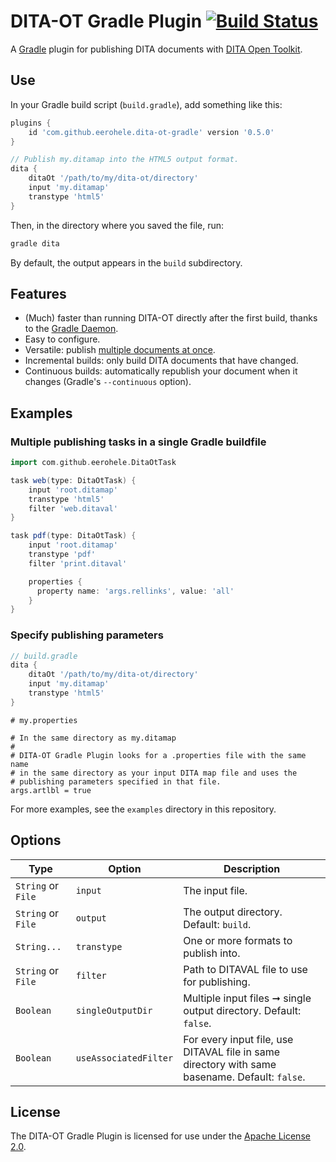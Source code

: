 # DITA-OT Gradle Plugin [![Build Status](https://travis-ci.org/eerohele/dita-ot-gradle.svg?branch=master)](https://travis-ci.org/eerohele/dita-ot-gradle)

A [Gradle] plugin for publishing DITA documents with [DITA Open Toolkit].

## Use

In your Gradle build script (`build.gradle`), add something like this:

```gradle
plugins {
    id 'com.github.eerohele.dita-ot-gradle' version '0.5.0'
}

// Publish my.ditamap into the HTML5 output format.
dita {
    ditaOt '/path/to/my/dita-ot/directory'
    input 'my.ditamap'
    transtype 'html5'
}
```

Then, in the directory where you saved the file, run:

```bash
gradle dita
```

By default, the output appears in the `build` subdirectory.

## Features

- (Much) faster than running DITA-OT directly after the first build, thanks to the [Gradle Daemon].
- Easy to configure.
- Versatile: publish [multiple documents at once](https://github.com/eerohele/dita-ot-gradle/tree/master/examples/filetree).
- Incremental builds: only build DITA documents that have changed.
- Continuous builds: automatically republish your document when it changes (Gradle's `--continuous` option).

## Examples

### Multiple publishing tasks in a single Gradle buildfile

```gradle
import com.github.eerohele.DitaOtTask

task web(type: DitaOtTask) {
    input 'root.ditamap'
    transtype 'html5'
    filter 'web.ditaval'
}

task pdf(type: DitaOtTask) {
    input 'root.ditamap'
    transtype 'pdf'
    filter 'print.ditaval'

    properties {
      property name: 'args.rellinks', value: 'all'
    }
}
```

### Specify publishing parameters

```gradle
// build.gradle
dita {
    ditaOt '/path/to/my/dita-ot/directory'
    input 'my.ditamap'
    transtype 'html5'
}
```

```properties
# my.properties

# In the same directory as my.ditamap
#
# DITA-OT Gradle Plugin looks for a .properties file with the same name
# in the same directory as your input DITA map file and uses the
# publishing parameters specified in that file.
args.artlbl = true
```

For more examples, see the `examples` directory in this repository.

## Options

| Type | Option | Description |
| ---- | ------ | ----------- |
| `String` or `File` | `input` | The input file. |
| `String` or `File` | `output` | The output directory. Default: `build`. |
| `String...` |	`transtype` | One or more formats to publish into. |
| `String` or `File` | `filter` | Path to DITAVAL file to use for publishing. |
| `Boolean` | `singleOutputDir` | Multiple input files ➞ single output directory. Default: `false`. |
| `Boolean` |	`useAssociatedFilter` |	For every input file, use DITAVAL file in same directory with same basename. Default: `false`. |

## License

The DITA-OT Gradle Plugin is licensed for use under the [Apache License 2.0].

[Apache License 2.0]: https://www.apache.org/licenses/LICENSE-2.0.html
[DITA Open Toolkit]: https://www.dita-ot.org
[Gradle]: https://gradle.org
[Gradle Daemon]: https://docs.gradle.org/current/userguide/gradle_daemon.html
